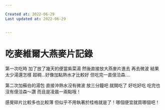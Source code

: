 ```yaml
---

Created at: 2022-06-29
Last updated at: 2022-06-29


---
```


# 吃麥維爾大燕麥片記錄


第一次吃時 加了放了幾天的便當紫菜湯 然後直接放大燕麥片進去 再去微波 結果太少湯還怎樣 超稠…好像加點熱水才比較好 但吃完一直億洽森….

第二次加蘇伯的湯包 直接沖熱水沒有微波 放三分鐘吧 就開吃了 好吃好吃 吃完也沒有億洽森～讚 而且是凌晨一兩點哦！

感覺碎片比較多也比較薄 但似乎不用執著於桂格就是了！哪個便宜就買哪個吧！

